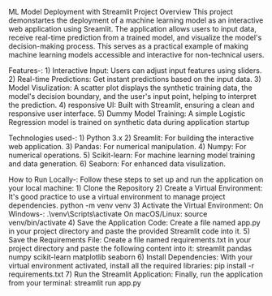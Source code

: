 ML Model Deployment with Streamlit
  Project Overview
    This project demonstartes the deployment of a machine learning model as an interactive web     application using Sreamlit. The application allows users to input data, receive real-time prediction from a trained model, and visualize the model's decision-making process. This serves as a practical example of making machine learning models accessible and interactive for non-technical users.

  Features-:
    1) Interactive Input: Users can adjust input features using sliders.
    2) Real-time Predictions: Get instant predictions based on the input data.
    3) Model Visulization: A scatter plot displays the synthetic training data, the model's decision boundary, and the user's input point, helping to interpret the prediction.
    4) responsive UI: Built with Streamlit, ensuring a clean and responsive user interface.
    5) Dummy Model Training: A simple Logistic Regression model is trained on synthetic data during application startup

  Technologies used-:
    1) Python 3.x
    2) Sreamlit: For building the interactive web application.
    3) Pandas: For numerical manipulation.
    4) Numpy: For numerical operations.
    5) Scikit-learn: For machine learning model training and data generation.
    6) Seaborn: For enhanced data visulization.

  How to Run Locally-: 
  Follow these steps to set up and run the application on your local machine:
    1) Clone the Repository
    2) Create a Virtual Environment: It's good practice to use a virtual environment to manage project dependencies.
    python -m venv venv
    3) Activate the Virtual Environment: 
        On Windows-: .\venv\Scripts\activate
        On macOS/Linux: source venv/bin/activate
    4) Save the Application Code: Create a file named app.py in your project directory and paste the provided Streamlit code into it.
    5) Save the Requirements File: Create a file named requirements.txt in your project directory and paste the following content into it:
        streamlit
        pandas
        numpy
        scikit-learn
        matplotlib
        seaborn
    6) Install Dependencies: With your virtual environment activated, install all the required libraries:
    pip install -r requirements.txt
    7) Run the Streamlit Application: Finally, run the application from your terminal:
    streamlit run app.py
